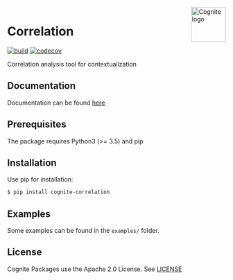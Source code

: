 <a href="https://cognite.com/">
    <img src="https://github.com/cognitedata/cognite-python-docs/blob/master/img/cognite_logo.png" alt="Cognite logo" title="Cognite" align="right" height="80" />
</a>

Correlation
=======================
[![build](https://webhooks.dev.cognite.ai/build/buildStatus/icon?job=github-builds/correlation/master)](https://jenkins.cognite.ai/job/github-builds/job/correlation/job/master/)
[![codecov](https://codecov.io/gh/cognitedata/correlation/branch/master/graph/badge.svg)](https://codecov.io/gh/cognitedata/correlation)

Correlation analysis tool for contextualization

## Documentation
Documentation can be found [here](#)

## Prerequisites
The package requires Python3 (>= 3.5) and pip

## Installation
Use pip for installation:
```bash
$ pip install cognite-correlation
```

## Examples
Some examples can be found in the `examples/` folder.

## License
Cognite Packages use the Apache 2.0 License. See [LICENSE](LICENSE)

